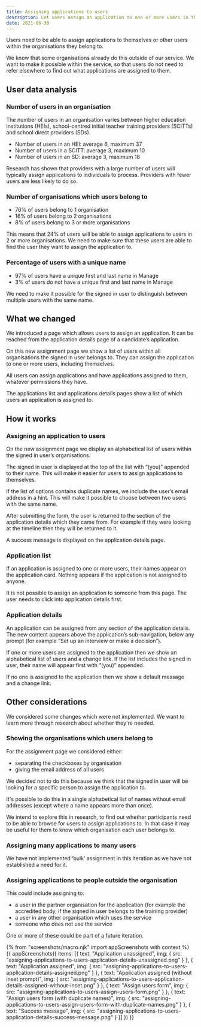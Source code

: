 ```yaml
---
title: Assigning applications to users
description: Let users assign an application to one or more users in their organisation
date: 2021-06-30
---
```


Users need to be able to assign applications to themselves or other users within the organisations they belong to.

We know that some organisations already do this outside of our service. We want to make it possible within the service, so that users do not need to refer elsewhere to find out what applications are assigned to them.

## User data analysis

### Number of users in an organisation

The number of users in an organisation varies between higher education institutions (HEIs), school-centred initial teacher training providers (SCITTs) and school direct providers (SDs).

- Number of users in an HEI: average 6, maximum 37
- Number of users in a SCITT: average 3, maximum 10
- Number of users in an SD: average 3, maximum 18

Research has shown that providers with a large number of users will typically assign applications to individuals to process. Providers with fewer users are less likely to do so.

### Number of organisations which users belong to

- 76% of users belong to 1 organisation
- 16% of users belong to 2 organisations
- 8% of users belong to 3 or more organisations

This means that 24% of users will be able to assign applications to users in 2 or more organisations. We need to make sure that these users are able to find the user they want to assign the application to.

### Percentage of users with a unique name

- 97% of users have a unique first and last name in Manage
- 3% of users do not have a unique first and last name in Manage

We need to make it possible for the signed in user to distinguish between multiple users with the same name. 

## What we changed

We introduced a page which allows users to assign an application. It can be reached from the application details page of a candidate’s application. 

On this new assignment page we show a list of users within all organisations the signed in user belongs to. They can assign the application to one or more users, including themselves.

All users can assign applications and have applications assigned to them, whatever permissions they have.

The applications list and applications details pages show a list of which users an application is assigned to.

## How it works

### Assigning an application to users

On the new assignment page we display an alphabetical list of users within the signed in user’s organisations.

The signed in user is displayed at the top of the list with “(you)” appended to their name. This will make it easier for users to assign applications to themselves.

If the list of options contains duplicate names, we include the user’s email address in a hint. This will make it possible to choose between two users with the same name.

After submitting the form, the user is returned to the section of the application details which they came from. For example if they were looking at the timeline then they will be returned to it.

A success message is displayed on the application details page.

### Application list

If an application is assigned to one or more users, their names appear on the application card. Nothing appears if the application is not assigned to anyone.

It is not possible to assign an application to someone from this page. The user needs to click into application details first.

### Application details

An application can be assigned from any section of the application details. The new content appears above the application’s sub-navigation, below any prompt (for example “Set up an interview or make a decision”).

If one or more users are assigned to the application then we show an alphabetical list of users and a change link. If the list includes the signed in user, their name will appear first with “(you)” appended.

If no one is assigned to the application then we show a default message and a change link.

## Other considerations

We considered some changes which were not implemented. We want to learn more through research about whether they're needed.

### Showing the organisations which users belong to

For the assignment page we considered either:

- separating the checkboxes by organisation
- giving the email address of all users

We decided not to do this because we think that the signed in user will be looking for a specific person to assign the application to. 

It's possible to do this in a single alphabetical list of names without email addresses (except where a name appears more than once).

We intend to explore this in research, to find out whether participants need to be able to browse for users to assign applications to. In that case it may be useful for them to know which organisation each user belongs to.

### Assigning many applications to many users

We have not implemented ‘bulk’ assignment in this iteration as we have not established a need for it. 

### Assigning applications to people outside the organisation

This could include assigning to:

- a user in the partner organisation for the application (for example the accredited body, if the signed in user belongs to the training provider)
- a user in any other organisation which uses the service
- someone who does not use the service

 One or more of these could be part of a future iteration.

{% from "screenshots/macro.njk" import appScreenshots with context %}
{{ appScreenshots({
  items: [{
    text: "Application unassigned",
    img: {
      src: "assigning-applications-to-users-application-details-unassigned.png"
    }
  }, {
    text: "Application assigned",
    img: {
      src: "assigning-applications-to-users-application-details-assigned.png"
    }
  }, {
    text: "Application assigned (without inset prompt)",
    img: {
      src: "assigning-applications-to-users-application-details-assigned-without-inset.png"
    }
  }, {
    text: "Assign users form",
    img: {
      src: "assigning-applications-to-users-assign-users-form.png"
    }
  }, {
    text: "Assign users form (with duplicate names)",
    img: {
      src: "assigning-applications-to-users-assign-users-form-with-duplicate-names.png"
    }
  }, {
    text: "Success message",
    img: {
      src: "assigning-applications-to-users-application-details-success-message.png"
    }
  }]
}) }}

